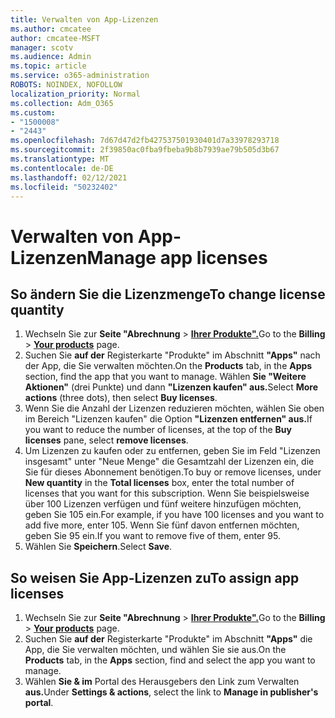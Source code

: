 ```yaml
---
title: Verwalten von App-Lizenzen
ms.author: cmcatee
author: cmcatee-MSFT
manager: scotv
ms.audience: Admin
ms.topic: article
ms.service: o365-administration
ROBOTS: NOINDEX, NOFOLLOW
localization_priority: Normal
ms.collection: Adm_O365
ms.custom:
- "1500008"
- "2443"
ms.openlocfilehash: 7d67d47d2fb427537501930401d7a33978293718
ms.sourcegitcommit: 2f39850ac0fba9fbeba9b8b7939ae79b505d3b67
ms.translationtype: MT
ms.contentlocale: de-DE
ms.lasthandoff: 02/12/2021
ms.locfileid: "50232402"
---
```

# <a name="manage-app-licenses"></a><span data-ttu-id="71022-102">Verwalten von App-Lizenzen</span><span class="sxs-lookup"><span data-stu-id="71022-102">Manage app licenses</span></span>

## <a name="to-change-license-quantity"></a><span data-ttu-id="71022-103">So ändern Sie die Lizenzmenge</span><span class="sxs-lookup"><span data-stu-id="71022-103">To change license quantity</span></span>

1. <span data-ttu-id="71022-104">Wechseln Sie zur **Seite "Abrechnung**  >  **[Ihrer Produkte".](https://go.microsoft.com/fwlink/p/?linkid=842054)**</span><span class="sxs-lookup"><span data-stu-id="71022-104">Go to the **Billing** > **[Your products](https://go.microsoft.com/fwlink/p/?linkid=842054)** page.</span></span>
2. <span data-ttu-id="71022-105">Suchen Sie **auf der** Registerkarte "Produkte" im Abschnitt **"Apps"** nach der App, die Sie verwalten möchten.</span><span class="sxs-lookup"><span data-stu-id="71022-105">On the **Products** tab, in the **Apps** section, find the app that you want to manage.</span></span> <span data-ttu-id="71022-106">Wählen **Sie "Weitere Aktionen"** (drei Punkte) und dann **"Lizenzen kaufen" aus.**</span><span class="sxs-lookup"><span data-stu-id="71022-106">Select **More actions** (three dots), then select **Buy licenses**.</span></span>
3. <span data-ttu-id="71022-107">Wenn Sie die Anzahl der Lizenzen reduzieren möchten, wählen Sie oben im Bereich "Lizenzen kaufen" die Option  **"Lizenzen entfernen" aus.**</span><span class="sxs-lookup"><span data-stu-id="71022-107">If you want to reduce the number of licenses, at the top of the **Buy licenses** pane, select **remove licenses**.</span></span>
4. <span data-ttu-id="71022-108">Um Lizenzen zu kaufen  oder zu  entfernen, geben Sie im Feld "Lizenzen insgesamt" unter "Neue Menge" die Gesamtzahl der Lizenzen ein, die Sie für dieses Abonnement benötigen.</span><span class="sxs-lookup"><span data-stu-id="71022-108">To buy or remove licenses, under **New quantity** in the **Total licenses** box, enter the total number of licenses that you want for this subscription.</span></span> <span data-ttu-id="71022-109">Wenn Sie beispielsweise über 100 Lizenzen verfügen und fünf weitere hinzufügen möchten, geben Sie 105 ein.</span><span class="sxs-lookup"><span data-stu-id="71022-109">For example, if you have 100 licenses and you want to add five more, enter 105.</span></span> <span data-ttu-id="71022-110">Wenn Sie fünf davon entfernen möchten, geben Sie 95 ein.</span><span class="sxs-lookup"><span data-stu-id="71022-110">If you want to remove five of them, enter 95.</span></span>
5. <span data-ttu-id="71022-111">Wählen Sie **Speichern**.</span><span class="sxs-lookup"><span data-stu-id="71022-111">Select **Save**.</span></span>

## <a name="to-assign-app-licenses"></a><span data-ttu-id="71022-112">So weisen Sie App-Lizenzen zu</span><span class="sxs-lookup"><span data-stu-id="71022-112">To assign app licenses</span></span>

1. <span data-ttu-id="71022-113">Wechseln Sie zur **Seite "Abrechnung**  >  **[Ihrer Produkte".](https://go.microsoft.com/fwlink/p/?linkid=842054)**</span><span class="sxs-lookup"><span data-stu-id="71022-113">Go to the **Billing** > **[Your products](https://go.microsoft.com/fwlink/p/?linkid=842054)** page.</span></span>
2. <span data-ttu-id="71022-114">Suchen Sie **auf der** Registerkarte "Produkte" im Abschnitt **"Apps"** die App, die Sie verwalten möchten, und wählen Sie sie aus.</span><span class="sxs-lookup"><span data-stu-id="71022-114">On the **Products** tab, in the **Apps** section, find and select the app you want to manage.</span></span>
3. <span data-ttu-id="71022-115">Wählen **Sie & im** Portal des Herausgebers den Link zum Verwalten **aus.**</span><span class="sxs-lookup"><span data-stu-id="71022-115">Under **Settings & actions**, select the link to **Manage in publisher's portal**.</span></span>